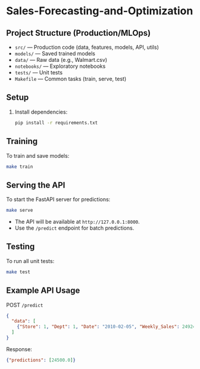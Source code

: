 # Sales-Forecasting-and-Optimization

## Project Structure (Production/MLOps)

- `src/` — Production code (data, features, models, API, utils)
- `models/` — Saved trained models
- `data/` — Raw data (e.g., Walmart.csv)
- `notebooks/` — Exploratory notebooks
- `tests/` — Unit tests
- `Makefile` — Common tasks (train, serve, test)

## Setup

1. Install dependencies:
   ```sh
   pip install -r requirements.txt
   ```

## Training

To train and save models:
```sh
make train
```

## Serving the API

To start the FastAPI server for predictions:
```sh
make serve
```

- The API will be available at `http://127.0.0.1:8000`.
- Use the `/predict` endpoint for batch predictions.

## Testing

To run all unit tests:
```sh
make test
```

## Example API Usage

POST `/predict`
```json
{
  "data": [
    {"Store": 1, "Dept": 1, "Date": "2010-02-05", "Weekly_Sales": 24924.50, "IsHoliday": false}
  ]
}
```

Response:
```json
{"predictions": [24500.0]}
```
